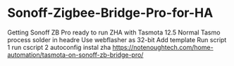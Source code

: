 # Sonoff-Zigbee-Bridge-Pro-for-HA
Getting Sonoff ZB Pro ready to run ZHA with Tasmota 12.5
Normal Tasmo process
solder in headre
Use webflasher as 32-bit
Add template
Run script 1
run cscript 2
autoconfig
instal zha
https://notenoughtech.com/home-automation/tasmota-on-sonoff-zb-bridge-pro/
